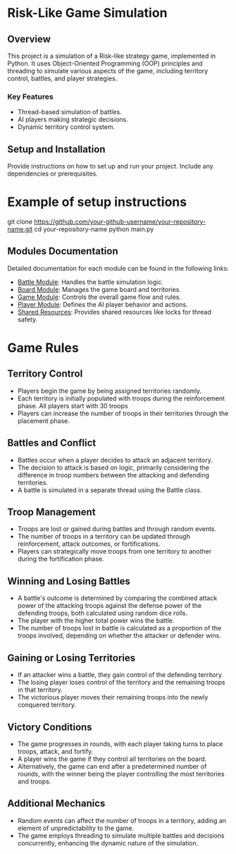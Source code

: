 
# Risk-Like Game Simulation

## Overview
This project is a simulation of a Risk-like strategy game, implemented in Python. It uses Object-Oriented Programming (OOP) principles and threading to simulate various aspects of the game, including territory control, battles, and player strategies.

### Key Features
- Thread-based simulation of battles.
- AI players making strategic decisions.
- Dynamic territory control system.

## Setup and Installation
Provide instructions on how to set up and run your project. Include any dependencies or prerequisites.


# Example of setup instructions
git clone https://github.com/your-github-username/your-repository-name.git
cd your-repository-name
python main.py

## Modules Documentation
Detailed documentation for each module can be found in the following links:
- [Battle Module](./BATTLE.md): Handles the battle simulation logic.
- [Board Module](./BOARD.md): Manages the game board and territories.
- [Game Module](./GAME.md): Controls the overall game flow and rules.
- [Player Module](./PLAYER.md): Defines the AI player behavior and actions.
- [Shared Resources](./SHARED_RESOURCES.md): Provides shared resources like locks for thread safety.


# Game Rules
## Territory Control
- Players begin the game by being assigned territories randomly.
- Each territory is initially populated with troops during the reinforcement phase. All players start with 30 troops
- Players can increase the number of troops in their territories through the placement phase.

## Battles and Conflict
- Battles occur when a player decides to attack an adjacent territory.
- The decision to attack is based on logic, primarily considering the difference in troop numbers between the attacking and defending territories.
- A battle is simulated in a separate thread using the Battle class.

## Troop Management
- Troops are lost or gained during battles and through random events.
- The number of troops in a territory can be updated through reinforcement, attack outcomes, or fortifications.
- Players can strategically move troops from one territory to another during the fortification phase.

## Winning and Losing Battles
- A battle's outcome is determined by comparing the combined attack power of the attacking troops against the defense power of the defending troops, both calculated using random dice rolls.
- The player with the higher total power wins the battle.
- The number of troops lost in battle is calculated as a proportion of the troops involved, depending on whether the attacker or defender wins.

## Gaining or Losing Territories
- If an attacker wins a battle, they gain control of the defending territory.
- The losing player loses control of the territory and the remaining troops in that territory.
- The victorious player moves their remaining troops into the newly conquered territory.

## Victory Conditions
- The game progresses in rounds, with each player taking turns to place troops, attack, and fortify.
- A player wins the game if they control all territories on the board.
- Alternatively, the game can end after a predetermined number of rounds, with the winner being the player controlling the most territories and troops.

## Additional Mechanics
- Random events can affect the number of troops in a territory, adding an element of unpredictability to the game.
- The game employs threading to simulate multiple battles and decisions concurrently, enhancing the dynamic nature of the simulation.
